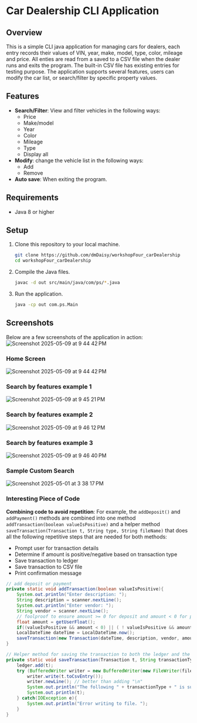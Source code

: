 # Car Dealership CLI Application

## Overview

This is a simple CLI java application for managing cars for dealers, each entry records their values of VIN, year, make, model, type, color, mileage and price.
All enties are read from a saved to a CSV file when the dealer runs and exits the program. The built-in CSV file has existing entries for testing purpose.
The application supports several features, users can modify the car list, or search/filter by specific property values. 

## Features

- **Search/Filter**: View and filter vehicles in the following ways:
  - Price
  - Make/model
  - Year
  - Color
  - Mileage
  - Type
  - Display all
- **Modify**: change the vehicle list in the following ways:
  - Add
  - Remove
- **Auto save**: When exiting the program.

## Requirements

- Java 8 or higher

## Setup

1. Clone this repository to your local machine.

    ```bash
    git clone https://github.com/dmDaisy/workshopFour_carDealership
    cd workshopFour_carDealership
    ```

2. Compile the Java files.

    ```bash
    javac -d out src/main/java/com/ps/*.java
    ```

3. Run the application.

    ```bash
    java -cp out com.ps.Main
    ```

## Screenshots

Below are a few screenshots of the application in action:
![Screenshot 2025-05-09 at 9 44 42 PM](https://github.com/user-attachments/assets/63bc2b5b-7acb-4c16-8eb1-1c891ec64f39)

### Home Screen

![Screenshot 2025-05-09 at 9 44 42 PM](https://github.com/user-attachments/assets/63bc2b5b-7acb-4c16-8eb1-1c891ec64f39)

### Search by features example 1

![Screenshot 2025-05-09 at 9 45 21 PM](https://github.com/user-attachments/assets/8679b20c-9fbe-457d-8cbf-49162aff6dea)

### Search by features example 2

![Screenshot 2025-05-09 at 9 46 12 PM](https://github.com/user-attachments/assets/162bb91a-eed3-4425-91d7-5cb7b5ad0454)

### Search by features example 3

![Screenshot 2025-05-09 at 9 46 40 PM](https://github.com/user-attachments/assets/060ed825-f33d-4daa-9609-37e42db69a3e)


### Sample Custom Search

![Screenshot 2025-05-01 at 3 38 17 PM](https://github.com/user-attachments/assets/8fb71c64-a8bc-4e7c-89df-a976c33dd054)


### Interesting Piece of Code
**Combining code to avoid repetition**: For example, the `addDeposit()` and `addPayment()` methods are combined into one method `addTransaction(boolean valueIsPositive)` 
and a helper method `saveTransaction(Transaction t, String type, String fileName)` that does all the following repetitive steps that are needed for both methods:
  - Prompt user for transaction details
  - Determine if amount is positive/negative based on transaction type
  - Save transaction to ledger
  - Save transaction to CSV file
  - Print confirmation message

```java
// add deposit or payment
private static void addTransaction(boolean valueIsPositive){
    System.out.println("Enter description: ");
    String description = scanner.nextLine();
    System.out.println("Enter vendor: ");
    String vendor = scanner.nextLine();
    // foolproof to ensure amount >= 0 for deposit and amount < 0 for payment
    float amount = getUserFloat();
    if((valueIsPositive && amount < 0) || ( ! valueIsPositive && amount > 0)) amount *= -1;
    LocalDateTime dateTime = LocalDateTime.now();
    saveTransaction(new Transaction(dateTime, description, vendor, amount), (valueIsPositive ? "deposit" : "payment"), FILE_NAME);
}

// Helper method for saving the transaction to both the ledger and the CSV file
private static void saveTransaction(Transaction t, String transactionType, String fileName) {
    ledger.add(t);
    try (BufferedWriter writer = new BufferedWriter(new FileWriter(fileName, true))) {
        writer.write(t.toCsvEntry());
        writer.newLine(); // better than adding "\n"
        System.out.println("The following " + transactionType + " is successfully saved to your ledger file!");
        System.out.println(t);
    } catch(IOException e){
        System.out.println("Error writing to file. ");
    }
}
